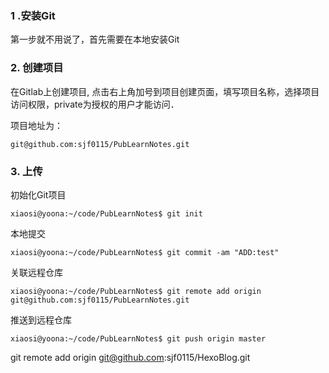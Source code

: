 ### 1 .安装Git

第一步就不用说了，首先需要在本地安装Git

### 2. 创建项目

在Gitlab上创建项目, 点击右上角加号到项目创建页面，填写项目名称，选择项目访问权限，private为授权的用户才能访问．

项目地址为：
```
git@github.com:sjf0115/PubLearnNotes.git
```

### 3. 上传

初始化Git项目
```
xiaosi@yoona:~/code/PubLearnNotes$ git init
```
本地提交
```
xiaosi@yoona:~/code/PubLearnNotes$ git commit -am "ADD:test"
```
关联远程仓库
```
xiaosi@yoona:~/code/PubLearnNotes$ git remote add origin git@github.com:sjf0115/PubLearnNotes.git
```
推送到远程仓库
```
xiaosi@yoona:~/code/PubLearnNotes$ git push origin master
```

git remote add origin git@github.com:sjf0115/HexoBlog.git
